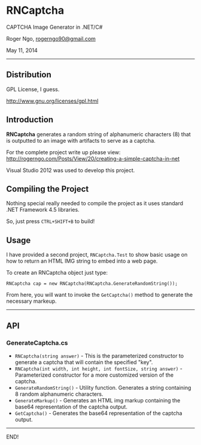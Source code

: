 RNCaptcha
==

CAPTCHA Image Generator in .NET/C#

Roger Ngo, <rogerngo90@gmail.com>

May 11, 2014

---

## Distribution

GPL License, I guess.

http://www.gnu.org/licenses/gpl.html

## Introduction
**RNCaptcha** generates a random string of alphanumeric characters (8) that is outputted to an image with artifacts to serve as a captcha. 

For the complete project write up please view:
http://rogerngo.com/Posts/View/20/creating-a-simple-captcha-in-net


Visual Studio 2012 was used to develop this project.

## Compiling the Project
Nothing special really needed to compile the project as it uses standard .NET Framework 4.5 libraries.

So, just press `CTRL+SHIFT+B` to build!

## Usage
I have provided a second project, `RNCaptcha.Test` to show basic usage on how to return an HTML IMG string to embed into a web page.

To create an RNCaptcha object just type:

`RNCaptcha cap = new RNCaptcha(RNCaptcha.GenerateRandomString());`

From here, you will want to invoke the `GetCaptcha()` method to generate the necessary markeup.

---

## API


### GenerateCaptcha.cs

* `RNCaptcha(string answer)` - This is the parameterized constructor to generate a captcha that will contain the specified "key".
* `RNCaptcha(int width, int height, int fontSize, string answer)` - Parameterized constructor for a more customized version of the captcha.
* `GenerateRandomString()` - Utility function. Generates a string containing  8 random alphanumeric characters.
* `GenerateMarkup()` - Generates an HTML img markup containing the base64 representation of the captcha output.
* `GetCaptcha()` - Generates the base64 representation of the captcha output.

---
END!
